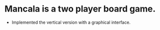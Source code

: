 # Mancala is a two player board game.
* Implemented the vertical version with a graphical interface.
